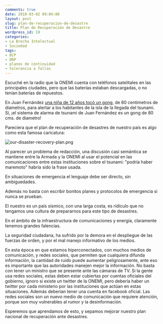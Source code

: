 ```yaml
---
comments: true
date: 2010-03-02 09:04:00
layout: post
slug: plan-de-recuperacion-de-desastre
title: Plan de Recuperación de Desastre
wordpress_id: 19
categories:
- La Brecha Intelectual
- Sociedad
tags:
- BCP
- DRP
- planes de continuidad
- tolerancia a fallas
---
```


Escuché en la radio que la ONEMI cuenta con teléfonos satelitales en las principales ciudades, pero que las baterías estaban descargadas, o no tenían baterías de repuestos.

En Juan Fernández [una niña de 12 años tocó un gong](http://www.google.com/hostednews/epa/article/ALeqM5iDOMz9QI_lpMpxs8xDCgXBBys_GA), de 80 centimetros de díametros, para alertar a los habitantes de la isla de la llegada del tsunami. Sí, ¡el sistema de alarma de tsunami de Juan Fernández es un gong de 80 cms. de diametro!

Pareciera que el plan de recuperación de desastres de nuestro país es algo como esta famosa caricatura:

  


![our-disaster-recovery-plan.png](http://www.lnds.net/images/our-disaster-recovery-plan.png)

Al parecer un problema de redacción, una discusión casi semántica se mantiene entre la Armada y la ONEMI al usar el potencial en las comunicaciones entre estas instituciones sobre el tsunami: "podría haber maremoto" habría sido la frase usada.

En situaciones de emergencia el lenguaje debe ser directo, sin ambiguedades.

Además no basta con escribir bonitos planes y protocolos de emergencia si nunca se prueban.

El nuestro es un país sísmico, con una larga costa, es ridículo que no tengamos una cultura de prepararnos para este tipo de desastres.

En el ámbito de la infraestructura de comunicaciones y energía, claramente tenemos grandes falencias.

La seguridad ciudadana, ha sufrido por la demora en el despliegue de las fuerzas de orden, y por el mal manejo informativo de los medios.

En esta época en que estamos hiperconectados, con muchos medios de comunicación, y redes sociales, que permiten que cualquiera difunda información, la cantidad de ruido puede aumentar peligrosamente, ante eso es importante que las autoridades manejen mejor la información. No basta con tener un ministro que se presente ante las cámaras de TV. Si la gente usa redes sociales, estas deben estar cubiertas por cuentas oficiales del gobierno, ignoro si existe un twitter de la ONEMI, pero debería haber un twitter por cada ministerio  por las instituciones que actúan en estas situaciones. Además deberían tener una cuenta en facebook oficial. Las redes sociales son un nuevo medio de comunicación que requiere atención, porque son muy vulnerables al rumor y la desinformación.

  


Esperemos que aprendamos de esto, y sepamos mejorar nuestro plan nacional de recuperación ante desastres.

  



